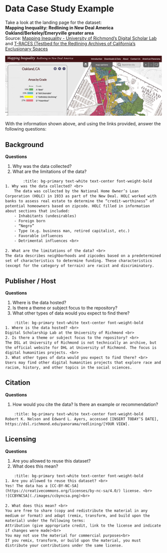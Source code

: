 # Data Case Study Example

Take a look at the landing page for the dataset:<br>
**Mapping Inequality: Redlining in New Deal America**<br>
**Oakland/Berkeley/Emeryville greater area**<br>
Source: [Mapping Inequality - University of Richmond’s Digital Scholar Lab](https://dsl.richmond.edu/panorama/redlining/#loc=12/37.81/-122.324&city=oakland-ca) and [T-RACES (Testbed for the Redlining Archives of California’s Exclusionary Spaces](http://t-races.net/T-RACES/)

![oakland redlining map](./images/oakland_redlining.png)

With the information shown above, and using the links provided, answer the following questions:

## Background

**Questions**

1. Why was the data collected?
2. What are the limitations of the data?

```{dropdown} Click here
        :title: bg-primary text-white text-center font-weight-bold
1. Why was the data collected? <br>   
    The data was collected by the National Home Owner’s Loan Corporation (HOLC) in 1933 as part of the New Deal. HOLC worked with banks to assess real estate to determine the “credit-worthiness” of potential homeowners based on zipcode. HOLC filled in information about sections that included: 
    - Inhabitants (undesirables)
    - Foreign born
    - “Negro”
    - Type (e.g. business man, retired capitalist, etc.)
    - Favorable influences
    - Detrimental influences <br>
    
2. What are the limitations of the data? <br>       
The data describes neighborhoods and zipcodes based on a predetermined set of characteristics to determine funding. These characteristics (except for the category of terrain) are racist and discriminatory. 
```

## Publisher / Host

**Questions**

1. Where is the data hosted?
2. Is there a theme or subject focus to the repository?
3. What other types of data would you expect to find there?

```{dropdown} Click here
    :title: bg-primary text-white text-center font-weight-bold
1. Where is the data hosted? <br>
Digital Scholarship Lab at the University of Richmond <br>
2. Is there a theme or subject focus to the repository? <br>
The DSL at University of Richmond is not technically an archive, but the official website for DHL at University of Richmond. The focus is digital humanities projects. <br>
3. What other types of data would you expect to find there? <br>
Users may find other digital humanities projects that explore race and racism, history, and other topics in the social sciences.
```

## Citation

**Questions**

1. How would you cite the data? Is there an example or recommendation?

```{dropdown} Click here
    :title: bg-primary text-white text-center font-weight-bold
Robert K. Nelson and Edward L. Ayers, accessed [INSERT TODAY’S DATE], https://dsl.richmond.edu/panorama/redlining/[YOUR VIEW].

```

## Licensing

**Questions**

1. Are you allowed to reuse this dataset?
2. What does this mean?

```{dropdown} Click here
    :title: bg-primary text-white text-center font-weight-bold
1. Are you allowed to reuse this dataset? <br>
Yes! The data has a [CC-BY-NC-SA](https://creativecommons.org/licenses/by-nc-sa/4.0/) license. <br>
![CCBYNCSA](./images/ccbyncsa.png)<br>

2. What does this mean? <br>
You are free to share (copy and redistribute the material in any medium or format) and adapt (remix, transform, and build upon the material) under the following terms: 
Attribution (give appropriate credit, link to the license and indicate if changes were made)<br>
You may not use the material for commercial purposes<br>
If you remix, transform, or build upon the material, you must distribute your contributions under the same license. 
```
